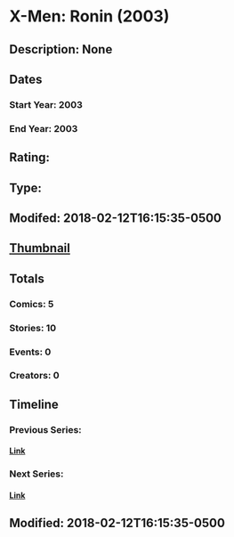 # X-Men: Ronin (2003)
## Description: None
## Dates
### Start Year: 2003
### End Year: 2003
## Rating: 
## Type: 
## Modifed: 2018-02-12T16:15:35-0500
## [Thumbnail](http://i.annihil.us/u/prod/marvel/i/mg/3/10/5a8203d8407c3.jpg)
## Totals
### Comics: 5
### Stories: 10
### Events: 0
### Creators: 0
## Timeline
### Previous Series: 
#### [Link]()
### Next Series: 
#### [Link]()
## Modified: 2018-02-12T16:15:35-0500